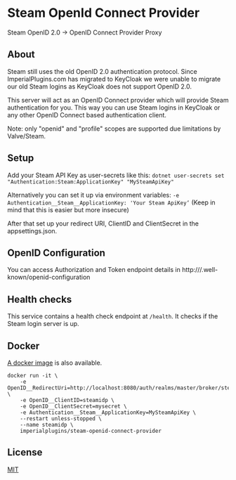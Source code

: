 # Steam OpenId Connect Provider
Steam OpenID 2.0 -> OpenID Connect Provider Proxy

## About
Steam still uses the old OpenID 2.0 authentication protocol. Since ImperialPlugins.com has migrated to KeyCloak we were unable to migrate our old Steam logins as KeyCloak does not support OpenID 2.0.

This server will act as an OpenID Connect provider which will provide Steam authentication for you. This way you can use Steam logins in KeyCloak or any other OpenID Connect based authentication client. 

Note: only "openid" and "profile" scopes are supported due limitations by Valve/Steam.

## Setup
Add your Steam API Key as user-secrets like this:
`dotnet user-secrets set "Authentication:Steam:ApplicationKey" "MySteamApiKey"`

Alternatively you can set it up via environment variables:
`-e Authentication__Steam__ApplicationKey: 'Your Steam ApiKey‘`
(Keep in mind that this is easier but more insecure)


After that set up your redirect URI, ClientID and ClientSecret in the appsettings.json.

## OpenID Configuration
You can access Authorization and Token endpoint details in
http://<Your Host>/.well-known/openid-configuration

## Health checks
This service contains a health check endpoint at `/health`. It checks if the Steam login server is up.

## Docker
[A docker image](https://hub.docker.com/r/imperialplugins/steam-openid-connect-provider) is also available.

```
docker run -it \
    -e OpenID__RedirectUri=http://localhost:8080/auth/realms/master/broker/steam/endpoint \
    -e OpenID__ClientID=steamidp \ 
    -e OpenID__ClientSecret=mysecret \
    -e Authentication__Steam__ApplicationKey=MySteamApiKey \
    --restart unless-stopped \
    --name steamidp \
    imperialplugins/steam-openid-connect-provider
```
## License
[MIT](https://github.com/ImperialPlugins/steam-openid-connect-provider/blob/master/LICENSE)
